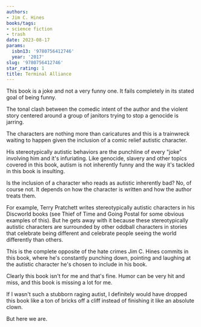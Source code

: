 ```yaml
---
authors:
- Jim C. Hines
books/tags:
- science fiction
- trash
date: 2023-08-17
params:
  isbn13: '9780756412746'
  year: '2017'
slug: '9780756412746'
star_rating: 1
title: Terminal Alliance
---
```


This book is a joke and not a very funny one. It fails completely in its stated goal of being funny.

The tonal clash between the comedic intent of the author and the violent story centered around a group of janitors trying to stop a genocide is jarring.

The characters are nothing more than caricatures and this is a trainwreck waiting to happen given the inclusion of a comic relief autistic character.

<!--more-->

His stereotypically autistic behaviors are the punchline of every "joke" involving him and it's infuriating. Like genocide, slavery and other topics covered in this book, autism is not inherently funny and the way it's tackled in this book is insulting.

Is the inclusion of a character who reads as autistic inherently bad? No, of course not. It depends on how the character is written and how the author treats them.

For example, Terry Pratchett writes stereotypically autistic characters in his Discworld books (see Thief of Time and Going Postal for some obvious examples of this). But he gets away with it because these stereotypically autistic characters are surrounded by other oddball characters in stories that celebrate being different and celebrate people seeing the world differently than others.

This is the complete opposite of the hate crimes Jim C. Hines commits in this book, where he's constantly punching down, pointing and laughing at the autistic character he's chosen to include in his book.

Clearly this book isn't for me and that's fine. Humor can be very hit and miss, and this book is missing a lot for me.

If I wasn't such a stubborn raging autist, I definitely would have dropped this book like a ton of bricks off a cliff instead of finishing it like an absolute clown.

But here we are.
